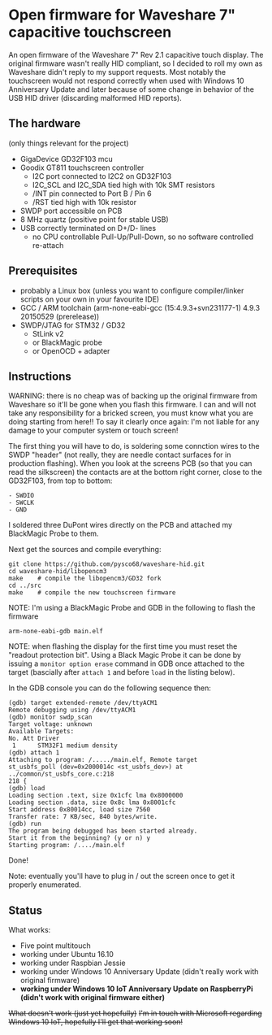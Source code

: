 Open firmware for Waveshare 7" capacitive touchscreen
=====================================================

An open firmware of the Waveshare 7" Rev 2.1 capacitive touch display. The original firmware wasn't really HID compliant, so I decided to roll my own as Waveshare didn't reply to my support requests.
Most notably the touchscreen would not respond correctly when used with Windows 10 Anniversary Update and later because of some change in behavior of the USB HID driver (discarding malformed HID reports).

The hardware 
------------

(only things relevant for the project)

- GigaDevice GD32F103 mcu
- Goodix GT811 touchscreen controller
	- I2C port connected to I2C2 on GD32F103
	- I2C_SCL and I2C_SDA tied high with 10k SMT resistors
	- /INT pin connected to Port B / Pin 6
	- /RST tied high with 10k resistor
- SWDP port accessible on PCB
- 8 MHz quartz (positive point for stable USB)
- USB correctly terminated on D+/D- lines
	- no CPU controllable Pull-Up/Pull-Down, so no software controlled re-attach

Prerequisites
-------------

- probably a Linux box (unless you want to configure compiler/linker scripts on your own in your favourite IDE)
- GCC / ARM toolchain (arm-none-eabi-gcc (15:4.9.3+svn231177-1) 4.9.3 20150529 (prerelease))
- SWDP/JTAG for STM32 / GD32
	- StLink v2
	- or BlackMagic probe
	- or OpenOCD + adapter

Instructions
------------

WARNING: there is no cheap was of backing up the original firmware from Waveshare so it'll be gone when you flash this firmware. I can and will not take any responsibility for a bricked screen, you must know what you are doing starting from here!! To say it clearly once again: I'm not liable for any damage to your computer system or touch screen!

The first thing you will have to do, is soldering some connction wires to the SWDP "header" (not really, they are needle contact surfaces for in production flashing). When you look at the screens PCB (so that you can read the silkscreen) the contacts are at the bottom right corner, close to the GD32F103, from top to bottom:

	- SWDIO
	- SWCLK
	- GND

I soldered three DuPont wires directly on the PCB and attached my BlackMagic Probe to them.

Next get the sources and compile everything:

	git clone https://github.com/pysco68/waveshare-hid.git
	cd waveshare-hid/libopencm3
	make 	# compile the libopencm3/GD32 fork
	cd ../src
	make	# compile the new touchscreen firmware

NOTE: I'm using a BlackMagic Probe and GDB in the following to flash the firmware

	arm-none-eabi-gdb main.elf

NOTE: when flashing the display for the first time you must reset the "readout protection bit". Using a Black Magic Probe it can be done by issuing a `monitor option erase` command in GDB once attached to the target (bascially after `attach 1` and before `load` in the listing below).

In the GDB console you can do the following sequence then:

	(gdb) target extended-remote /dev/ttyACM1
	Remote debugging using /dev/ttyACM1
	(gdb) monitor swdp_scan
	Target voltage: unknown
	Available Targets:
	No. Att Driver
	 1      STM32F1 medium density
	(gdb) attach 1
	Attaching to program: /...../main.elf, Remote target
	st_usbfs_poll (dev=0x2000014c <st_usbfs_dev>) at ../common/st_usbfs_core.c:218
	218	{
	(gdb) load
	Loading section .text, size 0x1cfc lma 0x8000000
	Loading section .data, size 0x8c lma 0x8001cfc
	Start address 0x80014cc, load size 7560
	Transfer rate: 7 KB/sec, 840 bytes/write.
	(gdb) run
	The program being debugged has been started already.
	Start it from the beginning? (y or n) y
	Starting program: /..../main.elf 

Done! 

Note: eventually you'll have to plug in / out the screen once to get it properly enumerated.

Status
------

What works:
- Five point multitouch
- working under Ubuntu 16.10
- working under Raspbian Jessie
- working under Windows 10 Anniversary Update (didn't really work with original firmware)
- **working under Windows 10 IoT Anniversary Update on RaspberryPi (didn't work with original firmware either)**

~~What doesn't work (just yet hopefully)~~
~~I'm in touch with Microsoft regarding Windows 10 IoT, hopefully I'll get that working soon!~~
